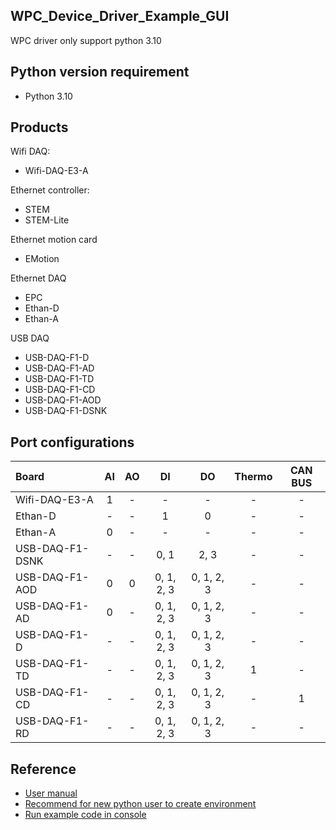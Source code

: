  
## WPC_Device_Driver_Example_GUI
 
WPC driver only support python 3.10

## Python version requirement
- Python 3.10 

Products
--------
Wifi DAQ:
- Wifi-DAQ-E3-A

Ethernet controller:
- STEM
- STEM-Lite

Ethernet motion card
- EMotion

Ethernet DAQ
- EPC
- Ethan-D
- Ethan-A

USB DAQ
- USB-DAQ-F1-D
- USB-DAQ-F1-AD
- USB-DAQ-F1-TD
- USB-DAQ-F1-CD
- USB-DAQ-F1-AOD
- USB-DAQ-F1-DSNK

Port configurations
-------------------

| Board           | AI  | AO | DI         | DO         | Thermo | CAN BUS |
|:----------------|:---:|:--:|:----------:|:----------:|:------:|:--------:
| Wifi-DAQ-E3-A   | 1   | -  | -          | -          | -      |-        |
| Ethan-D         | -   | -  | 1          | 0          | -      |-        |
| Ethan-A         | 0   | -  | -          | -          | -      |-        |
| USB-DAQ-F1-DSNK | -   | -  | 0, 1       | 2, 3       | -      |-        |
| USB-DAQ-F1-AOD  | 0   | 0  | 0, 1, 2, 3 | 0, 1, 2, 3 | -      |-        |
| USB-DAQ-F1-AD   | 0   | -  | 0, 1, 2, 3 | 0, 1, 2, 3 | -      |-        |
| USB-DAQ-F1-D    | -   | -  | 0, 1, 2, 3 | 0, 1, 2, 3 | -      |-        |
| USB-DAQ-F1-TD   | -   | -  | 0, 1, 2, 3 | 0, 1, 2, 3 |   1    |-        |
| USB-DAQ-F1-CD   | -   | -  | 0, 1, 2, 3 | 0, 1, 2, 3 | -      |1        |
| USB-DAQ-F1-RD   | -   | -  | 0, 1, 2, 3 | 0, 1, 2, 3 | -      |-        |


## Reference
- [User manual](https://wpc-systems.github.io/WPC_Python_driver_release/)
- [Recommend for new python user to create environment](https://github.com/WPC-systems/WPC_Python_driver_release/wiki/Install-miniconda-and-build-environment) 
- [Run example code in console](https://github.com/WPC-systems/WPC_Python_driver_release/wiki/How-to-run-WPC-Python-driver-example-code-in-console)

